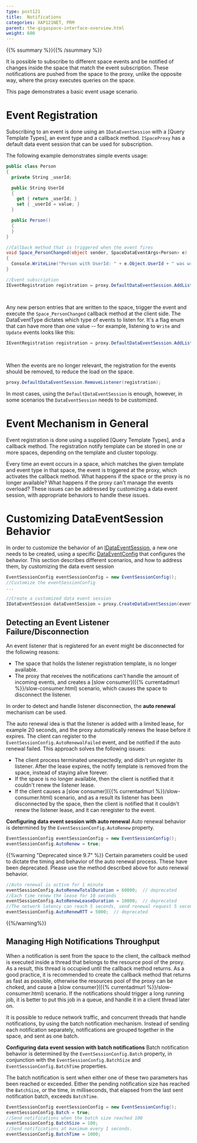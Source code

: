 ```yaml
---
type: post121
title:  Notifications
categories: XAP121NET, PRM
parent: the-gigaspace-interface-overview.html
weight: 600
---
```


{{% ssummary %}}{{% /ssummary %}}


It is possible to subscribe to different space events and be notified of changes inside the space that match the event subscription. These notifications are pushed from the space to the proxy, unlike the opposite way, where the proxy executes queries on the space.

This page demonstrates a basic event usage scenario.

# Event Registration

Subscribing to an event is done using an `IDataEventSession` with a [Query Template Types], an event type and a callback method. `ISpaceProxy` has a default data event session that can be used for subscription.

The following example demonstrates simple events usage:


```csharp
public class Person
{
  private String _userId;

  public String UserId
  {
    get { return _userId; }
    set { _userId = value; }
  }

  public Person()
  {
  }
}

//Callback method that is triggered when the event fires
void Space_PersonChanged(object sender, SpaceDataEventArgs<Person> e)
{
  Console.WriteLine("Person with UserId: " + e.Object.UserId + " was written to the space);
}

//Event subscription
IEventRegistration registration = proxy.DefaultDataEventSession.AddListener(new Person(),
                                                                            Space_PersonChanged,
                                                                            DataEventType.Write);
```

Any new person entries that are written to the space, trigger the event and execute the `Space_PersonChanged` callback method at the client side.
The DataEventType dictates which type of events to listen for. It's a flag enum that can have more than one value -- for example, listening to `Write` and `Update` events looks like this:


```csharp
IEventRegistration registration = proxy.DefaultDataEventSession.AddListener(new Person(),
                                                                            Space_PersonChanged,
                                                                            DataEventType.Write | DataEventType.Update);
```

When the events are no longer relevant, the registration for the events should be removed, to reduce the load on the space.


```csharp
proxy.DefaultDataEventSession.RemoveListener(registration);
```

In most cases, using the `DefaultDataEventSession` is enough, however, in some scenarios the `DataEventSession` needs to be customized.


# Event Mechanism in General

Event registration is done using a supplied [Query Template Types], and a callback method. The registration notify template can be stored in one or more spaces, depending on the template and cluster topology.

Every time an event occurs in a space, which matches the given template and event type in that space, the event is triggered at the proxy, which activates the callback method. What happens if the space or the proxy is no longer available? What happens if the proxy can't manage the events overload? These issues can be addressed by customizing a data event session, with appropriate behaviors to handle these issues.

# Customizing DataEventSession Behavior

In order to customize the behavior of an [IDataEventSession](http://www.gigaspaces.com/docs/dotnetdocs{{%currentversion%}}/html/T_GigaSpaces_Core_Events_IDataEventSession.htm), a new one needs to be created, using a specific [DataEventConfig](http://www.gigaspaces.com/docs/dotnetdocs{{%currentversion%}}/html/T_GigaSpaces_Core_Events_EventSessionConfig.htm) that configures the behavior. This section describes different scenarios, and how to address them, by customizing the data event session


```csharp
EventSessionConfig eventSessionConfig = new EventSessionConfig();
//Customize the eventSessionConfig
...

//Create a customized data event session
IDataEventSession dataEventSession = proxy.CreateDataEventSession(eventSessionConfig);
```

## Detecting an Event Listener Failure/Disconnection

An event listener that is registered for an event might be disconnected for the following reasons:

- The space that holds the listener registration template, is no longer available.
- The proxy that receives the notifications can't handle the amount of incoming events, and creates a [slow consumer]({{% currentadmurl %}}/slow-consumer.html) scenario, which causes the space to disconnect the listener.

In order to detect and handle listener disconnection, the **auto renewal** mechanism can be used.

The auto renewal idea is that the listener is added with a limited lease, for example 20 seconds, and the proxy automatically renews the lease before it expires. The client can register to the `EventSessionConfig.AutoRenewalFailed` event, and be notified if the auto renewal failed. This approach solves the following issues:

- The client process terminated unexpectedly, and didn't un register its listener. After the lease expires, the notify template is removed from the space, instead of staying alive forever.
- If the space is no longer available, then the client is notified that it couldn't renew the listener lease.
- If the client causes a [slow consumer]({{% currentadmurl %}}/slow-consumer.html) scenario, and as a result its listener has been disconnected by the space, then the client is notified that it couldn't renew the listener lease, and it can reregister to the event.

**Configuring data event session with auto renewal**
Auto renewal behavior is determined by the `EventSessionConfig.AutoRenew` property.


```csharp
EventSessionConfig eventSessionConfig = new EventSessionConfig();
eventSessionConfig.AutoRenew = true;
```

{{%warning "Deprecated since 9.7" %}}
Certain parameters could be used to dictate the timing and behavior of the auto renewal process. These have been deprecated. Please use the method described above for auto renewal behavior.

```csharp
//Auto renewal is active for 1 minute
eventSessionConfig.AutoRenewTotalDuration = 60000;  // deprecated
//Each time renew the lease for 10 seconds 
eventSessionConfig.AutoRenewLeaseDuration = 10000;  // deprecated
//The network latency can reach 5 seconds, send renewal request 5 seconds before the lease expires.
eventSessionConfig.AutoRenewRTT = 5000;  // deprecated
```
{{%/warning%}}

## Managing High Notifications Throughput

When a notification is sent from the space to the client, the callback method is executed inside a thread that belongs to the resource pool of the proxy. As a result, this thread is occupied until the callback method returns. As a good practice, it is recommended to create the callback method that returns as fast as possible, otherwise the resources pool of the proxy can be choked, and cause a [slow consumer]({{% currentadmurl %}}/slow-consumer.html) scenario. If the notifications should trigger a long running job, it is better to put this job in a queue, and handle it in a client thread later on.

It is possible to reduce network traffic, and concurrent threads that handle notifications, by using the batch notification mechanism. Instead of sending each notification separately, notifications are grouped together in the space, and sent as one batch.

**Configuring data event session with batch notifications**
Batch notification behavior is determined by the `EventSessionConfig.Batch` property, in conjunction with the `EventSessionConfig.BatchSize` and `EventSessionConfig.BatchTime` properties.

The batch notification is sent when either one of these two parameters has been reached or exceeded. Either the pending notification size has reached the `BatchSize`, or the time, in milliseconds, that elapsed from the last sent notification batch, exceeds `BatchTime`.


```csharp
EventSessionConfig eventSessionConfig = new EventSessionConfig();
eventSessionConfig.Batch = true;
//Send notifications when the batch size reached 100
eventSessionConfig.BatchSize = 100;
//Send notifications at maximum every 1 seconds.
eventSessionConfig.BatchTime = 1000;
```
